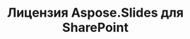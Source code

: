 ---
title: Лицензия Aspose.Slides для SharePoint
type: docs
weight: 60
url: /sharepoint/license-aspose-slides-for-sharepoint/
---